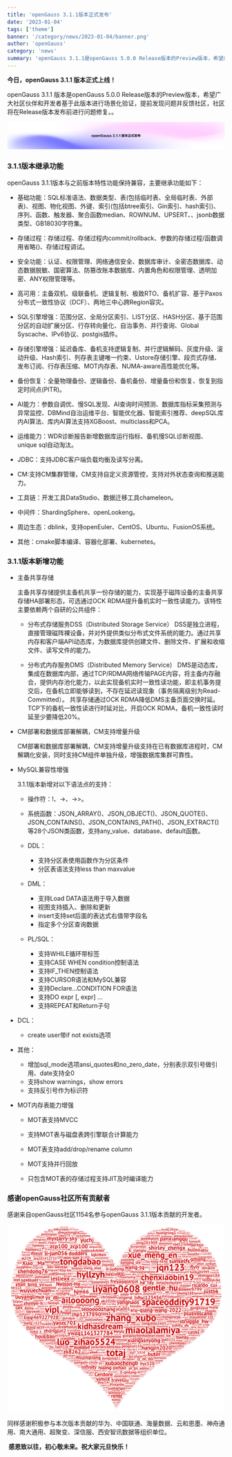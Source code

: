 ```yaml
---
title: 'openGauss 3.1.1版本正式发布'
date: '2023-01-04'
tags: ['theme']
banner: '/category/news/2023-01-04/banner.png'
author: 'openGauss'
category: 'news'
summary: 'openGauss 3.1.1是openGauss 5.0.0 Release版本的Preview版本，希望广大社区伙伴和开发者基于此版本进行场景化验证，提前发现问题并反馈社区，社区将在Release版本发布前进行问题修复。'
---
```


**今日，openGauss 3.1.1 版本正式上线！**

openGauss 3.1.1 版本是openGauss 5.0.0 Release版本的Preview版本，希望广大社区伙伴和开发者基于此版本进行场景化验证，提前发现问题并反馈社区，社区将在Release版本发布前进行问题修复。。

<img src="./banner.png">

### 3.1.1版本继承功能

openGauss 3.1.1版本与之前版本特性功能保持兼容，主要继承功能如下：

- 基础功能：SQL标准语法、数据类型、表(包括临时表、全局临时表、外部表)、视图、物化视图、外键、索引(包括btree索引、Gin索引、hash索引)、序列、函数、触发器、聚合函数median、ROWNUM、UPSERT、、jsonb数据类型、GB18030字符集。
  
- 存储过程：存储过程、存储过程内commit/rollback、参数的存储过程/函数调用省略()、存储过程调试。
  
- 安全功能：认证、权限管理、网络通信安全、数据库审计、全密态数据库、动态数据脱敏、国密算法、防篡改账本数据库、内置角色和权限管理、透明加密、ANY权限管理等。
  
- 高可用：主备双机、级联备机、逻辑复制、极致RTO、备机扩容、基于Paxos分布式一致性协议（DCF）、两地三中心跨Region容灾。

- SQL引擎增强：范围分区、全局分区索引、LIST分区、HASH分区、基于范围分区的自动扩展分区、行存转向量化、自治事务、并行查询、Global Syscache、IPv6协议、postgis插件。

- 存储引擎增强：延迟备库、备机支持逻辑复制、并行逻辑解码、灰度升级、滚动升级、Hash索引、列存表主键唯一约束、Ustore存储引擎、段页式存储、发布订阅、行存表压缩、MOT内存表、NUMA-aware高性能优化等。
  
- 备份恢复：全量物理备份、逻辑备份、备机备份、增量备份和恢复、恢复到指定时间点(PITR)。
  
- AI能力：参数自调优、慢SQL发现、AI查询时间预测、数据库指标采集预测与异常监控、DBMind自治运维平台、智能优化器、智能索引推荐、deepSQL库内AI算法、库内AI算法支持XGBoost、multiclass和PCA。
  
- 运维能力：WDR诊断报告新增数据库运行指标、备机慢SQL诊断视图、unique sql自动淘汰。

- JDBC：支持JDBC客户端负载均衡及读写分离。

- CM:支持CM集群管理，CM支持自定义资源管控，支持对外状态查询和推送能力。

- 工具链：开发工具DataStudio、数据迁移工具chameleon。

- 中间件：ShardingSphere、openLookeng。

- 周边生态：dblink，支持openEuler、CentOS、Ubuntu、FusionOS系统。

- 其他：cmake脚本编译、容器化部署、kubernetes。


### 3.1.1版本新增功能

- 主备共享存储

  主备共享存储提供主备机共享一份存储的能力，实现基于磁阵设备的主备共享存储HA部署形态，可选通过OCK RDMA提升备机实时一致性读能力。该特性主要依赖两个自研的公共组件：

  - 分布式存储服务DSS（Distributed Storage Service） DSS是独立进程，直接管理磁阵裸设备，并对外提供类似分布式文件系统的能力。通过共享内存和客户端API动态库，为数据库提供创建文件、删除文件、扩展和收缩文件、读写文件的能力。

  - 分布式内存服务DMS（Distributed Memory Service） DMS是动态库，集成在数据库内部，通过TCP/RDMA网络传输PAGE内容，将主备内存融合，提供内存池化能力，以此实现备机实时一致性读功能，即主机事务提交后，在备机立即能够读到，不存在延迟读现象（事务隔离级别为Read-Committed）。 共享存储通过OCK RDMA降低DMS主备页面交换时延。TCP下的备机一致性读进行时延对比，开启OCK RDMA，备机一致性读时延至少要降低20%。

- CM部署和数据库部署解耦，CM支持增量升级

  CM部署和数据库部署解耦，CM支持增量升级支持在已有数据库进程时，CM解耦化安装，同时支持CM组件单独升级，增强数据库集群可靠性。

- MySQL兼容性增强

  3.1.1版本新增对以下语法点的支持：

  - 操作符：!、->、->>。

  - 系统函数：JSON_ARRAY()、JSON_OBJECT()、JSON_QUOTE()、JSON_CONTAINS()、JSON_CONTAINS_PATH()、JSON_EXTRACT()等28个JSON类函数，支持any_value、database、default函数。

  - DDL：
    - 支持分区表使用函数作为分区条件
    - 分区表语法支持less than maxvalue

  - DML：
    - 支持Load DATA语法用于导入数据
    - 视图支持插入、删除和更新
    - insert支持set后面的表达式右值带字段名
    - 指定多个分区查询数据

  - PL/SQL：
    - 支持WHILE循环带标签
    - 支持CASE WHEN condition控制语法
    - 支持IF_THEN控制语法
    - 支持CURSOR语法和MySQL兼容
    - 支持Declare...CONDITION FOR语法
    - 支持DO expr [, expr] ...
    - 支持REPEAT和Return子句

 - DCL：
    - create user带if not exists选项

 - 其他：
    - 增加sql_mode选项ansi_quotes和no_zero_date，分别表示双引号做引用、date支持全0
    - 支持show warnings，show errors
    - 支持反引号作为标识符

- MOT内存表能力增强

  - MOT表支持MVCC

  - 支持MOT表与磁盘表跨引擎联合计算能力

  - MOT表支持add/drop/rename column

  - MOT支持并行回放

  - 只包含MOT表的存储过程支持JIT及时编译能力


### 感谢openGauss社区所有贡献者

感谢来自openGauss社区1154名参与openGauss 3.1.1版本贡献的开发者。

<img src='./img.png'>

同样感谢积极参与本次版本贡献的华为、中国联通、海量数据、云和恩墨、神舟通用、南大通用、超聚变、深信服、西安智讯数据等组织单位。

**​ 感恩致以往，初心敬未来。祝大家元旦快乐！**
